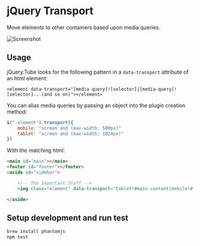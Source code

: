# jQuery Transport

Move elements to other containers based upon media queries.

![Screenshot](http://f.cl.ly/items/1J1s3S0P1D3b2w0W0J2K/sample.png)

## Usage

jQuery.Tube looks for the following pattern in a `data-transport` attribute
of an html element:

```
<element data-transport="[media query]![selector]|[media-query]![selector]...(and so on)"></element>
```

You can alias media queries by passing an object into the plugin
creation method:

```javascript
$(".element").transport({
	mobile: "screen and (max-width: 500px)"
	tablet: "screen and (max-width: 1024px)"
})
```

With the matching html:

```html
<main id="main"></main>
<footer id="footer"></footer>
<aside id="sidebar">

	<!-- The Important Stuff -->
	<img class="element" data-transport="tablet!#main-content|mobile!#footer">

</aside>
```

## Setup development and run test

```bash
brew install phantomjs
npm test
```
